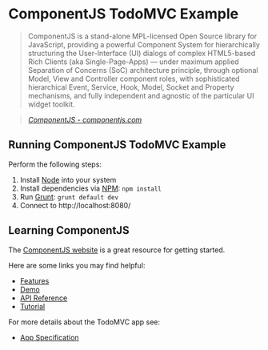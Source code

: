 
# ComponentJS TodoMVC Example

> ComponentJS is a stand-alone MPL-licensed Open Source library for JavaScript, providing a powerful Component System for hierarchically structuring the User-Interface (UI) dialogs of complex HTML5-based Rich Clients (aka Single-Page-Apps) — under maximum applied Separation of Concerns (SoC) architecture principle, through optional Model, View and Controller component roles, with sophisticated hierarchical Event, Service, Hook, Model, Socket and Property mechanisms, and fully independent and agnostic of the particular UI widget toolkit.

> _[ComponentJS - componentjs.com](http://componentjs.com)_

## Running ComponentJS TodoMVC Example

Perform the following steps:

1. Install [Node](http://nodejs.org/) into your system
2. Install dependencies via [NPM](http://npmjs.org/): `npm install`
3. Run [Grunt](http://gruntjs.com/): `grunt default dev`
4. Connect to http://localhost:8080/

## Learning ComponentJS

The [ComponentJS website](http://componentjs.com) is a great resource for getting started.

Here are some links you may find helpful:

* [Features](http://componentjs.com/features.html)
* [Demo](http://componentjs.com/demo.html)
* [API Reference](http://componentjs.com/api/api.screen.html)
* [Tutorial](http://componentjs.com/tutorial.html)

For more details about the TodoMVC app see:

* [App Specification](https://github.com/tastejs/todomvc/blob/gh-pages/app-spec.md)

